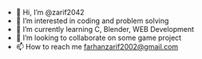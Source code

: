 - 👋 Hi, I’m @zarif2042
- 👀 I’m interested in coding and problem solving
- 🌱 I’m currently learning C, Blender, WEB Development
- 💞️ I’m looking to collaborate on some game project
- 📫 How to reach me farhanzarif2002@gmail.com

<!---
zarif2042/zarif2042 is a ✨ special ✨ repository because its `README.md` (this file) appears on your GitHub profile.
You can click the Preview link to take a look at your changes.
--->
